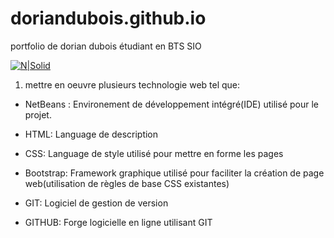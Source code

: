# doriandubois.github.io
portfolio de dorian dubois étudiant en BTS SIO

[![N|Solid](https://github.com/Xziknight/doriandubois.github.io.git/doriandubois.github.io)](https://github.com/Xziknight/doriandubois.github.io.git/1200px-Apache_NetBeans_Logo.svg)

1) mettre en oeuvre plusieurs technologie web tel que:

- NetBeans : Environement de développement intégré(IDE) utilisé pour le projet.

- HTML: Language de description

- CSS: Language de style utilisé pour mettre en forme les pages

- Bootstrap: Framework graphique utilisé pour faciliter la création de page web(utilisation de règles de base CSS existantes)

- GIT: Logiciel de gestion de version 

- GITHUB: Forge logicielle en ligne utilisant GIT
